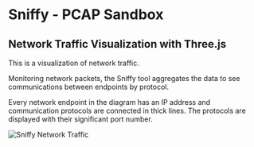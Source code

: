 # Sniffy - PCAP Sandbox

## Network Traffic Visualization with Three.js

This is a visualization of network traffic.

Monitoring network packets, the Sniffy tool aggregates the data to see communications between endpoints by protocol.

Every network endpoint in the diagram has an IP address and communication protocols are connected in thick lines. The protocols are displayed with their significant port number.

![Sniffy Network Traffic](https://github.com/y-code/pcap-sample/raw/main/docs/img/sniffy-network-traffic.gif)
